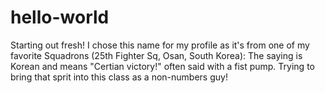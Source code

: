 # hello-world
Starting out fresh!
I chose this name for my profile as it's from one of my favorite Squadrons (25th Fighter Sq, Osan, South Korea): The saying is Korean and means "Certian victory!" often said with a fist pump. Trying to bring that sprit into this class as a non-numbers guy! 
